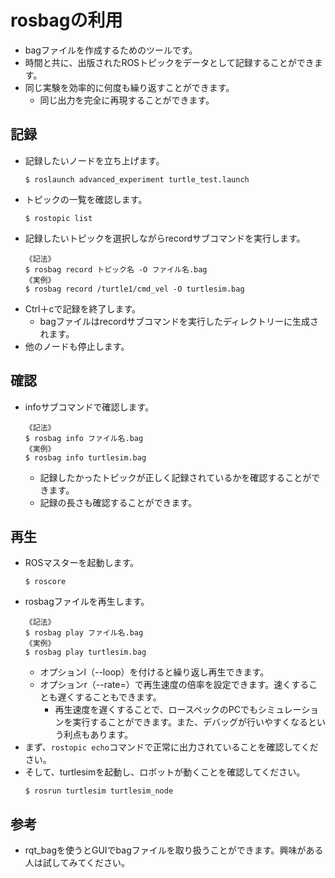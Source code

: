 # rosbagの利用
- bagファイルを作成するためのツールです。
- 時間と共に、出版されたROSトピックをデータとして記録することができます。
- 同じ実験を効率的に何度も繰り返すことができます。
  - 同じ出力を完全に再現することができます。

## 記録
- 記録したいノードを立ち上げます。
  ```
  $ roslaunch advanced_experiment turtle_test.launch
  ```
- トピックの一覧を確認します。
  ```
  $ rostopic list
  ```
- 記録したいトピックを選択しながらrecordサブコマンドを実行します。
  ```
  《記法》
  $ rosbag record トピック名 -O ファイル名.bag
  《実例》
  $ rosbag record /turtle1/cmd_vel -O turtlesim.bag
  ```
- Ctrl＋cで記録を終了します。
  - bagファイルはrecordサブコマンドを実行したディレクトリーに生成されます。
- 他のノードも停止します。

## 確認
- infoサブコマンドで確認します。
  ```
  《記法》
  $ rosbag info ファイル名.bag
  《実例》
  $ rosbag info turtlesim.bag
  ```
  - 記録したかったトピックが正しく記録されているかを確認することができます。
  - 記録の長さも確認することができます。

## 再生
- ROSマスターを起動します。
  ```
  $ roscore
  ```
- rosbagファイルを再生します。
  ```
  《記法》
  $ rosbag play ファイル名.bag
  《実例》
  $ rosbag play turtlesim.bag
  ```
  - オプションl（--loop）を付けると繰り返し再生できます。
  - オプションr（--rate=）で再生速度の倍率を設定できます。速くすることも遅くすることもできます。
    - 再生速度を遅くすることで、ロースペックのPCでもシミュレーションを実行することができます。また、デバッグが行いやすくなるという利点もあります。
- まず、`rostopic echo`コマンドで正常に出力されていることを確認してください。
- そして、turtlesimを起動し、ロボットが動くことを確認してください。
  ```
  $ rosrun turtlesim turtlesim_node
  ```

## 参考
- rqt_bagを使うとGUIでbagファイルを取り扱うことができます。興味がある人は試してみてください。
